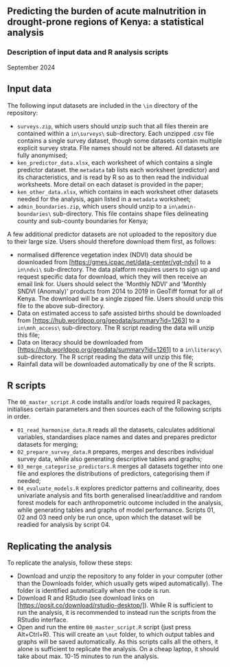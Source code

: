 ## Predicting the burden of acute malnutrition in drought-prone regions of Kenya: a statistical analysis
### Description of input data and R analysis scripts
September 2024

## Input data
The following input datasets are included in the `\in` directory of the repository:
* `surveys.zip`, which users should unzip such that all files therein are contained within a `in\surveys\` sub-directory. Each unzipped .csv file contains a single survey dataset, though some datasets contain multiple explicit survey strata. FIle names should not be altered. All datasets are fully anonymised;
* `ken_predictor_data.xlsx`, each worksheet of which contains a single predictor dataset. the `metadata` tab lists each worksheet (predictor) and its characteristics, and is read by R so as to then read the individual worksheets. More detail on each dataset is provided in the paper;
* `ken_other_data.xlsx`, which contains in each worksheet other datasets needed for the analysis, again listed in a `metadata` worksheet;
* `admin_boundaries.zip`, which users should unzip to a `in\admin-boundaries\` sub-directory. This file contains shape files delineating county and sub-county boundaries for Kenya;

A few additional predictor datasets are not uploaded to the repository due to their large size. Users should therefore download them first, as follows:
* normalised difference vegetation index (NDVI) data should be downloaded from [https://gmes.icpac.net/data-center/vgt-ndvi] to a `in\ndvi\` sub-directory. The data platform requires users to sign up and request specific data for download, which they will then receive an email link for. Users should select the 'Monthly NDVI' and 'Monthly SNDVI (Anomaly)' products from 2014 to 2019 in GeoTiff format for all of Kenya. The download will be a single zipped file. Users should unzip this file to the above sub-directory.
* Data on estimated access to safe assisted births should be downloaded from [https://hub.worldpop.org/geodata/summary?id=1263] to a `in\mnh_access\` sub-directory. The R script reading the data will unzip this file;
* Data on literacy should be downloaded from [https://hub.worldpop.org/geodata/summary?id=1261] to a `in\literacy\` sub-directory. The R script reading the data will unzip this file;
* Rainfall data will be downloaded automatically by one of the R scripts.

## R scripts
The `00_master_script.R` code installs and/or loads required R packages, initialises certain parameters and then sources each of the following scripts in order. 
* `01_read_harmonise_data.R` reads all the datasets, calculates additional variables, standardises place names and dates and prepares predictor datasets for merging;
* `02_prepare_survey_data.R` prepares, merges and describes individual survey data, while also generating descriptive tables and graphs;
* `03_merge_categorise_predictors.R` merges all datasets together into one file and explores the distributions of predictors, categorising them if needed;
* `04_evaluate_models.R` explores predictor patterns and collinearity, does univariate analysis and fits borth generalised linear/additive and random forest models for each anthropometric outcome included in the analysis, while generating tables and graphs of model performance.
Scripts 01, 02 and 03 need only be run once, upon which the dataset will be readied for analysis by script 04.

## Replicating the analysis
To replicate the analysis, follow these steps:
* Download and unzip the repository to any folder in your computer (other than the Downloads folder, which usually gets wiped automatically). The folder is identified automatically when the code is run.
* Download R and RStudio (see download links on [https://posit.co/download/rstudio-desktop/]). While R is sufficient to run the analysis, it is recommended to instead run the scripts from the RStudio interface.
* Open and run the entire `00_master_script.R` script (just press Alt+Ctrl+R). This will create an `\out` folder, to which output tables and graphs will be saved automatically. As this scripts calls all the others, it alone is sufficient to replicate the analysis. On a cheap laptop, it should take about max. 10-15 minutes to run the analysis.
